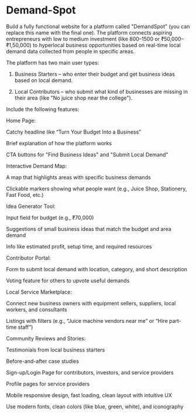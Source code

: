 # Demand-Spot
 Build a fully functional website for a platform called "DemandSpot" (you can replace this name with the final one). The platform connects aspiring entrepreneurs with low to medium investment (like $800–$1500 or ₹50,000–₹1,50,000) to hyperlocal business opportunities based on real-time local demand data collected from people in specific areas.

The platform has two main user types:

1. Business Starters – who enter their budget and get business ideas based on local demand.

2. Local Contributors – who submit what kind of businesses are missing in their area (like "No juice shop near the college").

Include the following features:

Home Page:

Catchy headline like “Turn Your Budget Into a Business”

Brief explanation of how the platform works

CTA buttons for "Find Business Ideas" and "Submit Local Demand"

Interactive Demand Map:

A map that highlights areas with specific business demands

Clickable markers showing what people want (e.g., Juice Shop, Stationery, Fast Food, etc.)

Idea Generator Tool:

Input field for budget (e.g., ₹70,000)

Suggestions of small business ideas that match the budget and area demand

Info like estimated profit, setup time, and required resources

Contributor Portal:

Form to submit local demand with location, category, and short description

Voting feature for others to upvote useful demands

Local Service Marketplace:

Connect new business owners with equipment sellers, suppliers, local workers, and consultants

Listings with filters (e.g., “Juice machine vendors near me” or “Hire part-time staff”)

Community Reviews and Stories:

Testimonials from local business starters

Before-and-after case studies

Sign-up/Login Page for contributors, investors, and service providers

Profile pages for service providers

Mobile responsive design, fast loading, clean layout with intuitive UX

Use modern fonts, clean colors (like blue, green, white), and iconography